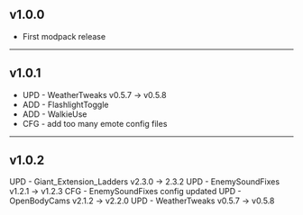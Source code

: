 ## v1.0.0
- First modpack release
---

## v1.0.1
- UPD - WeatherTweaks v0.5.7 -> v0.5.8
- ADD - FlashlightToggle
- ADD - WalkieUse
- CFG - add too many emote config files
---

## v1.0.2
UPD - Giant_Extension_Ladders v2.3.0 -> 2.3.2
UPD - EnemySoundFixes v1.2.1 -> v1.2.3
CFG - EnemySoundFixes config updated
UPD - OpenBodyCams v2.1.2 -> v2.2.0
UPD - WeatherTweaks v0.5.7 -> v0.5.8